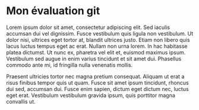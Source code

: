 # Mon évaluation git

Lorem ipsum dolor sit amet, consectetur adipiscing elit. Sed iaculis accumsan dui vel dignissim. Fusce vestibulum quis ligula non vestibulum. Ut dolor nisi, ultrices eget tortor at, blandit ultrices justo. Etiam non libero quis lacus luctus tempus eget ac erat. Nullam non urna lorem. In hac habitasse platea dictumst. Ut nunc ex, pharetra vel elit et, euismod maximus ipsum. Vestibulum sed augue in enim varius tincidunt et sit amet dui. Phasellus commodo ante mi, id fringilla nulla venenatis mollis.

Praesent ultricies tortor nec magna pretium consequat. Aliquam ut erat a risus finibus tempor quis ut quam. Fusce sit amet ipsum tincidunt, rhoncus dui sed, accumsan dui. Fusce enim sapien, dictum eget dictum nec, luctus eget erat. Vestibulum vestibulum gravida ipsum, quis porttitor magna convallis ut.